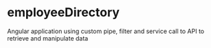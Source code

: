 # employeeDirectory
Angular application using custom pipe, filter and service call to API to retrieve and manipulate data
